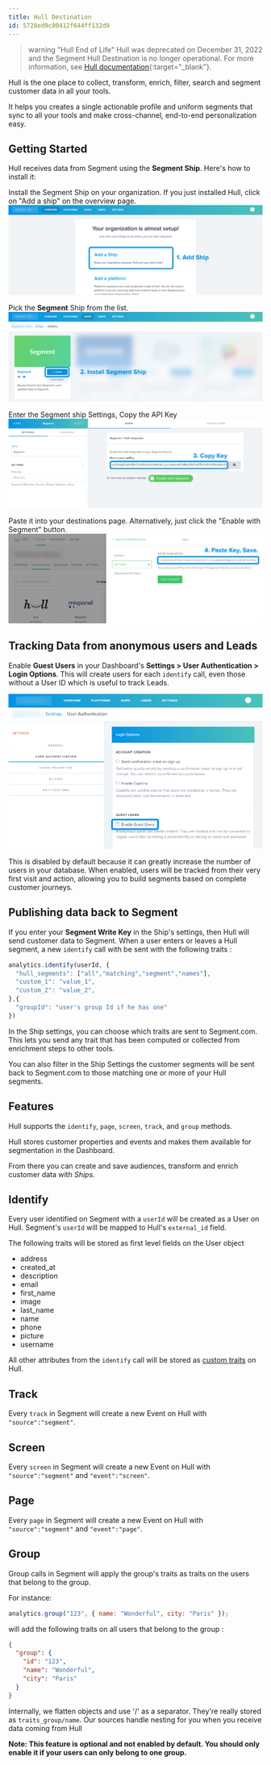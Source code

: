 ```yaml
---
title: Hull Destination
id: 5728ed9c80412f644ff132d9
---
```

> warning "Hull End of Life"
> Hull was deprecated on December 31, 2022 and the Segment Hull Destination is no longer operational. For more information, see [Hull documentation](https://www.hull.io/faq/){:target="_blank"}.

Hull is the one place to collect, transform, enrich, filter, search and segment customer data in all your tools.

It helps you creates a single actionable profile and uniform segments that sync to all your tools and make cross-channel, end-to-end personalization easy.

## Getting Started

Hull receives data from Segment using the **Segment Ship**. Here's how to install it:

Install the Segment Ship on your organization. If you just installed Hull, click on "Add a ship" on the overview page.
![Home](images/home.png)

Pick the **Segment** Ship from the list.
![List](images/ship_list.png)

Enter the Segment ship Settings, Copy the API Key
![Segment](images/ship_segment.png)

Paste it into your destinations page. Alternatively, just click the "Enable with Segment" button.
![Segment](images/segment.png)

## Tracking Data from anonymous users and Leads

Enable **Guest Users** in your Dashboard's **Settings > User Authentication > Login Options**. This will create users for each `identify` call, even those without a User ID which is useful to track Leads.

![Guest](images/guest.png)

This is disabled by default because it can greatly increase the number of users in your database. When enabled, users will be tracked from their very first visit and action, allowing you to build segments based on complete customer journeys.

## Publishing data back to Segment

If you enter your __Segment Write Key__ in the Ship's settings, then Hull will send customer data to Segment. When a user enters or leaves a Hull segment, a new `identify` call with be sent with the following traits :

```js
analytics.identify(userId, {
  "hull_segments": ["all","matching","segment","names"],
  "custom_1": "value_1",
  "custom_2": "value_2",
},{
  "groupId": "user's group Id if he has one"
})
```

In the Ship settings, you can choose which traits are sent to Segment.com. This lets you send any trait that has been computed or collected from enrichment steps to other tools.

You can also filter in the Ship Settings the customer segments will be sent back to Segment.com to those matching one or more of your Hull segments.

## Features

Hull supports the `identify`, `page`, `screen`, `track`, and `group` methods.

Hull stores customer properties and events and makes them available for segmentation in the Dashboard.

From there you can create and save audiences, transform and enrich customer data with *Ships*.

## Identify

Every user identified on Segment with a `userId` will be created as a User on Hull. Segment's `userId` will be mapped to Hull's `external_id` field.

The following traits will be stored as first level fields on the User object

- address
- created_at
- description
- email
- first_name
- image
- last_name
- name
- phone
- picture
- username

All other attributes from the `identify` call will be stored as [custom traits](http://www.hull.io/docs/references/hull_js/#traits) on Hull.

## Track

Every `track` in Segment will create a new Event on Hull with `"source":"segment"`.

## Screen

Every `screen` in Segment will create a new Event on Hull with `"source":"segment"` and `"event":"screen"`.

## Page

Every `page` in Segment will create a new Event on Hull with `"source":"segment"` and `"event":"page"`.

## Group

Group calls in Segment will apply the group's traits as traits on the users that belong to the group.

For instance:

```js
analytics.group("123", { name: "Wonderful", city: "Paris" });
```

will add the following traits on all users that belong to the group :

```json
{
  "group": {
    "id": "123",
    "name": "Wonderful",
    "city": "Paris"
  }
}
```

Internally, we flatten objects and use '/' as a separator. They're really stored as `traits_group/name`. Our sources handle nesting for you when you receive data coming from Hull

__Note: This feature is optional and not enabled by default. You should only enable it if your users can only belong to one group.__
